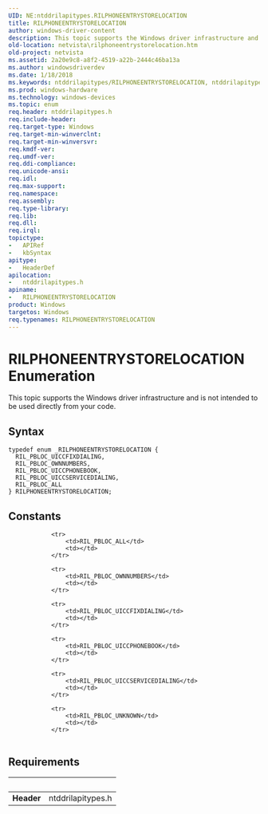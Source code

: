 ```yaml
---
UID: NE:ntddrilapitypes.RILPHONEENTRYSTORELOCATION
title: RILPHONEENTRYSTORELOCATION
author: windows-driver-content
description: This topic supports the Windows driver infrastructure and is not intended to be used directly from your code.
old-location: netvista\rilphoneentrystorelocation.htm
old-project: netvista
ms.assetid: 2a20e9c8-a8f2-4519-a22b-2444c46ba13a
ms.author: windowsdriverdev
ms.date: 1/18/2018
ms.keywords: ntddrilapitypes/RILPHONEENTRYSTORELOCATION, ntddrilapitypes/RIL_PBLOC_UICCPHONEBOOK, ntddrilapitypes/RIL_PBLOC_UICCFIXDIALING, RIL_PBLOC_UICCFIXDIALING, RIL_PBLOC_UICCPHONEBOOK, ntddrilapitypes/RIL_PBLOC_UICCSERVICEDIALING, ntddrilapitypes/RIL_PBLOC_ALL, RILPHONEENTRYSTORELOCATION enumeration [Network Drivers Starting with Windows Vista], netvista.rilphoneentrystorelocation, RIL_PBLOC_ALL, RILPHONEENTRYSTORELOCATION, ntddrilapitypes/RIL_PBLOC_OWNNUMBERS, RIL_PBLOC_UICCSERVICEDIALING, RIL_PBLOC_OWNNUMBERS
ms.prod: windows-hardware
ms.technology: windows-devices
ms.topic: enum
req.header: ntddrilapitypes.h
req.include-header: 
req.target-type: Windows
req.target-min-winverclnt: 
req.target-min-winversvr: 
req.kmdf-ver: 
req.umdf-ver: 
req.ddi-compliance: 
req.unicode-ansi: 
req.idl: 
req.max-support: 
req.namespace: 
req.assembly: 
req.type-library: 
req.lib: 
req.dll: 
req.irql: 
topictype:
-	APIRef
-	kbSyntax
apitype:
-	HeaderDef
apilocation:
-	ntddrilapitypes.h
apiname:
-	RILPHONEENTRYSTORELOCATION
product: Windows
targetos: Windows
req.typenames: RILPHONEENTRYSTORELOCATION
---
```


# RILPHONEENTRYSTORELOCATION Enumeration
This topic supports the Windows driver infrastructure and is not intended to be used directly from your code.

## Syntax
````
typedef enum _RILPHONEENTRYSTORELOCATION { 
  RIL_PBLOC_UICCFIXDIALING,
  RIL_PBLOC_OWNNUMBERS,
  RIL_PBLOC_UICCPHONEBOOK,
  RIL_PBLOC_UICCSERVICEDIALING,
  RIL_PBLOC_ALL
} RILPHONEENTRYSTORELOCATION;
````

## Constants

<table>
            
                <tr>
                    <td>RIL_PBLOC_ALL</td>
                    <td></td>
                </tr>
            
                <tr>
                    <td>RIL_PBLOC_OWNNUMBERS</td>
                    <td></td>
                </tr>
            
                <tr>
                    <td>RIL_PBLOC_UICCFIXDIALING</td>
                    <td></td>
                </tr>
            
                <tr>
                    <td>RIL_PBLOC_UICCPHONEBOOK</td>
                    <td></td>
                </tr>
            
                <tr>
                    <td>RIL_PBLOC_UICCSERVICEDIALING</td>
                    <td></td>
                </tr>
            
                <tr>
                    <td>RIL_PBLOC_UNKNOWN</td>
                    <td></td>
                </tr>
</table>


## Requirements
| &nbsp; | &nbsp; |
| ---- |:---- |
| **Header** | ntddrilapitypes.h |